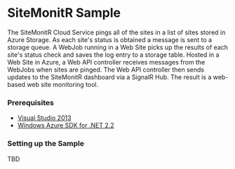 # SiteMonitR Sample #

The SiteMonitR Cloud Service pings all of the sites in a list of sites stored in Azure Storage. As each site's status is obtained a message is sent to a storage queue. A WebJob running in a Web Site picks up the results of each site's status check and saves the log entry to a storage table. Hosted in a Web Site in Azure, a Web API controller receives messages from the WebJobs when sites are pinged. The Web API controller then sends updates to the SiteMonitR dashboard via a SignalR Hub. The result is a web-based web site monitoring tool. 

### Prerequisites

* [Visual Studio 2013](http://www.microsoft.com/visualstudio/en-us/products) 
* [Windows Azure SDK for .NET 2.2](http://www.windowsazure.com/en-us/develop/net/)

### Setting up the Sample

TBD
